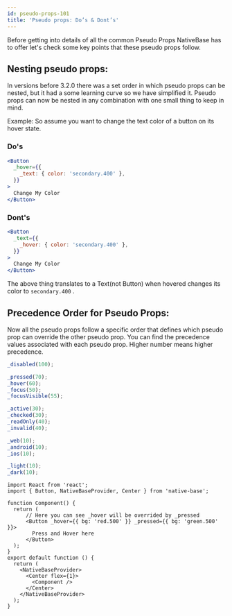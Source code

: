 ```yaml
---
id: pseudo-props-101
title: 'Pseudo props: Do’s & Dont’s'
---
```


Before getting into details of all the common Pseudo Props NativeBase has to offer let's check some key points that these pseudo props follow.

## Nesting pseudo props:

In versions before 3.2.0 there was a set order in which pseudo props can be nested, but it had a some learning curve so we have simplified it. Pseudo props can now be nested in any combination with one small thing to keep in mind.

Example: So assume you want to change the text color of a button on its hover state.

### Do's

```jsx
<Button
  _hover={{
    _text: { color: 'secondary.400' },
  }}
>
  Change My Color
</Button>
```

### Dont's

```jsx
<Button
  _text={{
    _hover: { color: 'secondary.400' },
  }}
>
  Change My Color
</Button>
```

The above thing translates to a Text(not Button) when hovered changes its color to `secondary.400` .

## Precedence Order for Pseudo Props:

Now all the pseudo props follow a specific order that defines which pseudo prop can override the other pseudo prop. You can find the precedence values associated with each pseudo prop. Higher number means higher precedence.

```jsx
_disabled(100);

_pressed(70);
_hover(60);
_focus(50);
_focusVisible(55);

_active(30);
_checked(30);
_readOnly(40);
_invalid(40);

_web(10);
_android(10);
_ios(10);

_light(10);
_dark(10);
```

```SnackPlayer name=Pseudo%20Props%20Precedence
import React from 'react';
import { Button, NativeBaseProvider, Center } from 'native-base';

function Component() {
  return (
      // Here you can see _hover will be overrided by _pressed
      <Button _hover={{ bg: 'red.500' }} _pressed={{ bg: 'green.500' }}>
        Press and Hover here
      </Button>
  );
}
export default function () {
  return (
    <NativeBaseProvider>
      <Center flex={1}>
        <Component />
      </Center>
    </NativeBaseProvider>
  );
}
```
